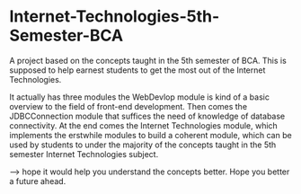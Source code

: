# Internet-Technologies-5th-Semester-BCA
A project based on the concepts taught in the 5th semester of BCA. This is supposed to help earnest students to get the most out of the Internet Technologies.

It actually has three modules the WebDevlop module is kind of a basic overview to the field of front-end development. Then comes the JDBCConnection module that suffices
the need of knowledge of database connectivity. At the end comes the Internet Technologies module, which implements the erstwhile modules to build a coherent module, which
can be used by students to under the majority of the concepts taught in the 5th semester Internet Technologies subject.

--> hope it would help you understand the concepts better. Hope you better a future ahead.
